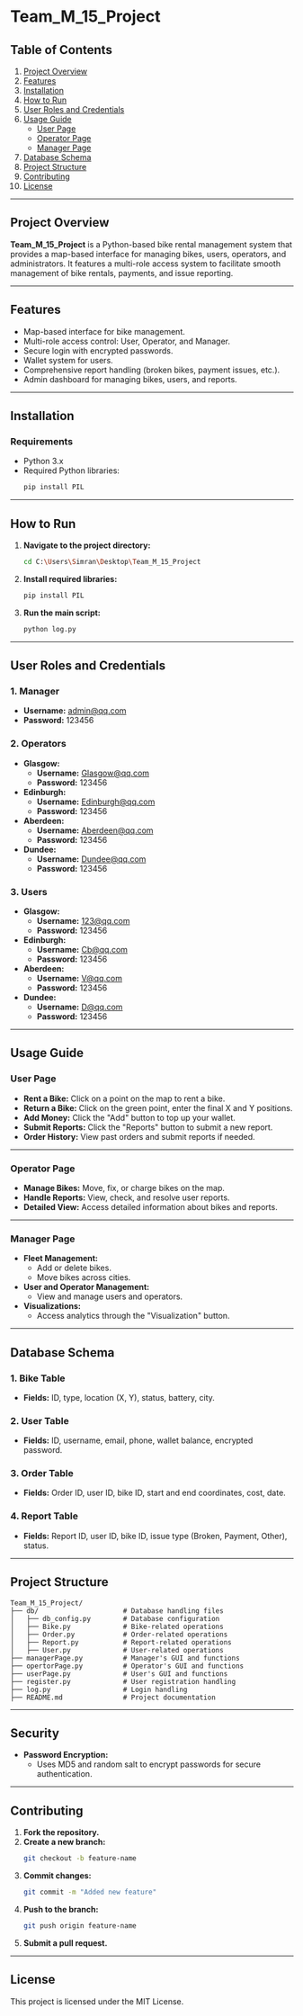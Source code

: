 # **Team_M_15_Project**

## **Table of Contents**
1. [Project Overview](#project-overview)
2. [Features](#features)
3. [Installation](#installation)
4. [How to Run](#how-to-run)
5. [User Roles and Credentials](#user-roles-and-credentials)
6. [Usage Guide](#usage-guide)
    - [User Page](#user-page)
    - [Operator Page](#operator-page)
    - [Manager Page](#manager-page)
7. [Database Schema](#database-schema)
8. [Project Structure](#project-structure)
9. [Contributing](#contributing)
10. [License](#license)

---

## **Project Overview**
**Team_M_15_Project** is a Python-based bike rental management system that provides a map-based interface for managing bikes, users, operators, and administrators. It features a multi-role access system to facilitate smooth management of bike rentals, payments, and issue reporting.

---

## **Features**
- Map-based interface for bike management.
- Multi-role access control: User, Operator, and Manager.
- Secure login with encrypted passwords.
- Wallet system for users.
- Comprehensive report handling (broken bikes, payment issues, etc.).
- Admin dashboard for managing bikes, users, and reports.

---

## **Installation**
### **Requirements**
- Python 3.x
- Required Python libraries:
   ```bash
   pip install PIL
   ```

---

## **How to Run**
1. **Navigate to the project directory:**
   ```bash
   cd C:\Users\Simran\Desktop\Team_M_15_Project
   ```

2. **Install required libraries:**
   ```bash
   pip install PIL
   ```

3. **Run the main script:**
   ```bash
   python log.py
   ```

---

## **User Roles and Credentials**
### **1. Manager**
- **Username:** admin@qq.com  
- **Password:** 123456  

### **2. Operators**
- **Glasgow:**
   - **Username:** Glasgow@qq.com  
   - **Password:** 123456  
- **Edinburgh:**
   - **Username:** Edinburgh@qq.com  
   - **Password:** 123456  
- **Aberdeen:**
   - **Username:** Aberdeen@qq.com  
   - **Password:** 123456  
- **Dundee:**
   - **Username:** Dundee@qq.com  
   - **Password:** 123456  

### **3. Users**
- **Glasgow:**
   - **Username:** 123@qq.com  
   - **Password:** 123456  
- **Edinburgh:**
   - **Username:** Cb@qq.com  
   - **Password:** 123456  
- **Aberdeen:**
   - **Username:** V@qq.com  
   - **Password:** 123456  
- **Dundee:**
   - **Username:** D@qq.com  
   - **Password:** 123456  

---

## **Usage Guide**

### **User Page**
- **Rent a Bike:** Click on a point on the map to rent a bike.  
- **Return a Bike:** Click on the green point, enter the final X and Y positions.  
- **Add Money:** Click the "Add" button to top up your wallet.  
- **Submit Reports:** Click the "Reports" button to submit a new report.  
- **Order History:** View past orders and submit reports if needed.  

---

### **Operator Page**
- **Manage Bikes:** Move, fix, or charge bikes on the map.  
- **Handle Reports:** View, check, and resolve user reports.  
- **Detailed View:** Access detailed information about bikes and reports.  

---

### **Manager Page**
- **Fleet Management:**  
   - Add or delete bikes.  
   - Move bikes across cities.  
- **User and Operator Management:**  
   - View and manage users and operators.  
- **Visualizations:**  
   - Access analytics through the "Visualization" button.  

---

## **Database Schema**
### **1. Bike Table**
- **Fields:** ID, type, location (X, Y), status, battery, city.

### **2. User Table**
- **Fields:** ID, username, email, phone, wallet balance, encrypted password.

### **3. Order Table**
- **Fields:** Order ID, user ID, bike ID, start and end coordinates, cost, date.

### **4. Report Table**
- **Fields:** Report ID, user ID, bike ID, issue type (Broken, Payment, Other), status.

---

## **Project Structure**
```
Team_M_15_Project/
├── db/                     # Database handling files
│   ├── db_config.py        # Database configuration
│   ├── Bike.py             # Bike-related operations
│   ├── Order.py            # Order-related operations
│   ├── Report.py           # Report-related operations
│   ├── User.py             # User-related operations
├── managerPage.py          # Manager's GUI and functions
├── opertorPage.py          # Operator's GUI and functions
├── userPage.py             # User's GUI and functions
├── register.py             # User registration handling
├── log.py                  # Login handling
├── README.md               # Project documentation
```

---

## **Security**
- **Password Encryption:**  
   - Uses MD5 and random salt to encrypt passwords for secure authentication.

---

## **Contributing**
1. **Fork the repository.**  
2. **Create a new branch:**
   ```bash
   git checkout -b feature-name
   ```
3. **Commit changes:**
   ```bash
   git commit -m "Added new feature"
   ```
4. **Push to the branch:**
   ```bash
   git push origin feature-name
   ```
5. **Submit a pull request.**

---

## **License**
This project is licensed under the MIT License.
